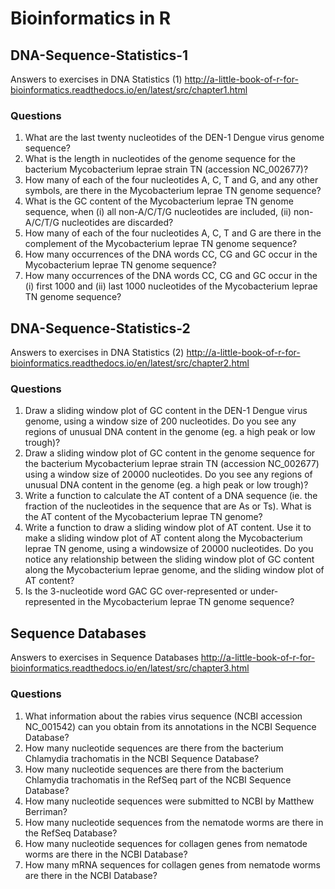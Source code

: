 # Bioinformatics in R

## DNA-Sequence-Statistics-1
Answers to exercises in DNA Statistics (1) 
http://a-little-book-of-r-for-bioinformatics.readthedocs.io/en/latest/src/chapter1.html

### Questions
1. What are the last twenty nucleotides of the DEN-1 Dengue virus genome sequence?
2. What is the length in nucleotides of the genome sequence for the bacterium Mycobacterium leprae strain TN (accession NC_002677)?
3. How many of each of the four nucleotides A, C, T and G, and any other symbols, are there in the Mycobacterium leprae TN genome sequence?
4. What is the GC content of the Mycobacterium leprae TN genome sequence, when (i) all non-A/C/T/G nucleotides are included, (ii) non-A/C/T/G nucleotides are discarded?
5. How many of each of the four nucleotides A, C, T and G are there in the complement of the Mycobacterium leprae TN genome sequence?
6. How many occurrences of the DNA words CC, CG and GC occur in the Mycobacterium leprae TN genome sequence?
7. How many occurrences of the DNA words CC, CG and GC occur in the (i) first 1000 and (ii) last 1000 nucleotides of the Mycobacterium leprae TN genome sequence?

## DNA-Sequence-Statistics-2
Answers to exercises in DNA Statistics (2)
http://a-little-book-of-r-for-bioinformatics.readthedocs.io/en/latest/src/chapter2.html


### Questions
1. Draw a sliding window plot of GC content in the DEN-1 Dengue virus genome, using a window size of 200 nucleotides. Do you see any regions of unusual DNA content in the genome (eg. a high peak or low trough)?
2. Draw a sliding window plot of GC content in the genome sequence for the bacterium Mycobacterium leprae strain TN (accession NC_002677) using a window size of 20000 nucleotides. Do you see any regions of unusual DNA content in the genome (eg. a high peak or low trough)?
3. Write a function to calculate the AT content of a DNA sequence (ie. the fraction of the nucleotides in the sequence that are As or Ts). What is the AT content of the Mycobacterium leprae TN genome?
4. Write a function to draw a sliding window plot of AT content. Use it to make a sliding window plot of AT content along the Mycobacterium leprae TN genome, using a windowsize of 20000 nucleotides. Do you notice any relationship between the sliding window plot of GC content along the Mycobacterium leprae genome, and the sliding window plot of AT content?
5.  Is the 3-nucleotide word GAC GC over-represented or under-represented in the Mycobacterium leprae TN genome sequence?

## Sequence Databases
Answers to exercises in Sequence Databases 
http://a-little-book-of-r-for-bioinformatics.readthedocs.io/en/latest/src/chapter3.html

### Questions
1. What information about the rabies virus sequence (NCBI accession NC_001542) can you obtain from its annotations in the NCBI Sequence Database?
2. How many nucleotide sequences are there from the bacterium Chlamydia trachomatis in the NCBI Sequence Database?
3. How many nucleotide sequences are there from the bacterium Chlamydia trachomatis in the RefSeq part of the NCBI Sequence Database?
4. How many nucleotide sequences were submitted to NCBI by Matthew Berriman?
5. How many nucleotide sequences from the nematode worms are there in the RefSeq Database?
6. How many nucleotide sequences for collagen genes from nematode worms are there in the NCBI Database?
7. How many mRNA sequences for collagen genes from nematode worms are there in the NCBI Database?

